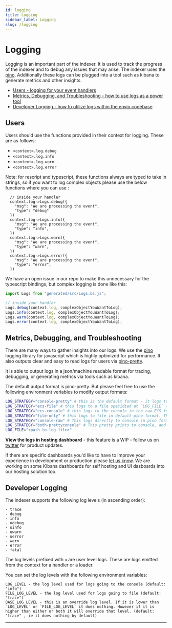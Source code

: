 ```yaml
---
id: logging
title: Logging
sidebar_label: Logging
slug: /logging
---
```


# Logging

Logging is an important part of the indexer. It is used to track the progress of the indexer and to debug any issues that may arise. The indexer uses the [pino](https://github.com/pinojs/pino/). Additionally these logs can be plugged into a tool such as kibana to generate metrics and other insights.

- [Users - logging for your event handlers](#users)
- [Metrics, Debugging, and Troubleshooting - how to use logs as a power tool](#metrics-debugging-and-troubleshooting)
- [Developer Logging - how to utilize logs within the envio codebase](#developer-logging)

## Users

Users should use the functions provided in their context for logging. These are as follows:

- `<context>.log.debug`
- `<context>.log.info`
- `<context>.log.warn`
- `<context>.log.error`

Note: for rescript and typescript, these functions always are typed to take in strings, so if you want to log complex objects please use the below functions where you can use :

<!-- TODO: turn this into a mdx file and give different views for rescript, javascript and typescript -->

```rescript
  // inside your handler
  context.log->Logs.debug({
    "msg": "We are processing the event",
    "type": "debug"
  })
  context.log->Logs.info({
    "msg": "We are processing the event",
    "type": "info",
  })
  context.log->Logs.warn({
    "msg": "We are processing the event",
    "type": "warn",
  })
  context.log->Logs.error({
    "msg": "We are processing the event",
    "type": "error",
  })
```

<!-- TODO: if we move away from gentype we will be able to make the log argument be an `any` type in typescript - this section will be irrelevant then -->

We have an open issue in our repo to make this unnecessary for the typescript bindings, but complex logging is done like this:

```typescript
import Logs from "generated/src/Logs.bs.js";

// inside your handler
Logs.debug(context.log, complexObjectYouWantToLog);
Logs.info(context.log, complexObjectYouWantToLog);
Logs.warn(context.log, complexObjectYouWantToLog);
Logs.error(context.log, complexObjectYouWantToLog);
```

## Metrics, Debugging, and Troubleshooting

There are many ways to gather insights into our logs. We use the [pino](https://github.com/pinojs/pino/) logging library for javascript which is highly optimized for performance. It also outputs clear and easy to read logs for users via [pino-pretty](https://github.com/pinojs/pino-pretty).

It is able to output logs in a json/machine readable format for tracing, debugging, or generating metrics via tools such as kibana.

The default autput format is pino-pretty. But please feel free to use the following environment veriables to modify output formats:

```bash
LOG_STRATEGY="console-pretty" # this is the default format - it logs to the terminal directly with colours for log levels in a human readable format.
LOG_STRATEGY="ecs-file" # this logs to a file specidied at `LOG_FILE` with the ECS log format which is the standard output format for the EKS stack
LOG_STRATEGY="ecs-console" # this logs to the console in the raw ECS format
LOG_STRATEGY="file-only" # this logs to file in default pino format. This is a more efficient logger performance wise.
LOG_STRATEGY="console-raw" # This logs directly to console in pino format.
LOG_STRATEGY="both-prettyconsole" # This pretty prints to console, and logs to file at `LOG_FILE` with default pino format
LOG_FILE="<path-to-log-file>"
```

**View the logs in hosting dashboard** - this feature is a WIP - follow us on [twitter](https://twitter.com/envio_indexer) for product updates.

If there are specific dashboards you'd like to have to improve your experience in development or production please [let us know](https://discord.gg/DhfFhzuJQh). We are working on some Kibana dashboards for self hosting and UI dasboards into our hosting solution too.

## Developer Logging

The indexer supports the following log levels (in ascending order):

```
- trace
- debug
- info
- udebug
- uinfo
- uwarn
- uerror
- warn
- error
- fatal
```

The log levels prefixed with `u` are user level logs. These are logs emitted from the context for a handler or a loader.

You can set the log levels with the following environment variables:

```
LOG_LEVEL - the log level used for logs going to the console (default: "info")
FILE_LOG_LEVEL - the log level used for logs going to file (default: "trace")
BASE_LOG_LEVEL - this is an override log level. If it is lower than `LOG_LEVEL` or `FILE_LOG_LEVEL` it does nothing. However if it is higher than either or both it will override that level. (default: "trace" , ie it does nothing by default)
```

---
